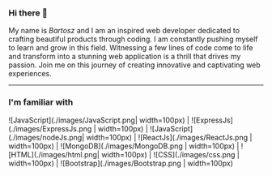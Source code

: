 ### Hi there 👋

My name is *Bartosz* and I am an inspired web developer dedicated to crafting beautiful products through coding. I am constantly pushing myself to learn and grow in this field. Witnessing a few lines of code come to life and transform into a stunning web application is a thrill that drives my passion. Join me on this journey of creating innovative and captivating web experiences.

---
### I'm familiar with
![JavaScript](./images/JavaScript.png| width=100px) | ![ExpressJs](./images/ExpressJs.png | width=100px) | ![JavaScript](./images/nodeJs.png| width=100px) | ![ReactJs](./images/ReactJs.png | width=100px) | ![MongoDB](./images/MongoDB.png | width=100px) | ![HTML](./images/html.png| width=100px) | ![CSS](./images/css.png | width=100px) | ![Bootstrap](./images/Bootstrap.png | width=100px)


<!--
**bartoszde/bartoszde** is a ✨ _special_ ✨ repository because its `README.md` (this file) appears on your GitHub profile.

Here are some ideas to get you started:
- 🔭 I’m currently working on my own Lego collector page
- 🌱 I’m currently learning TypeScript
- 👯 I’m looking to collaborate on ...
- 🤔 I’m looking for help with ...
- 💬 Ask me about ...
- 📫 How to reach me: bartek.wlkp@gmail.com
- ⚡ Fun fact: ...

-->
